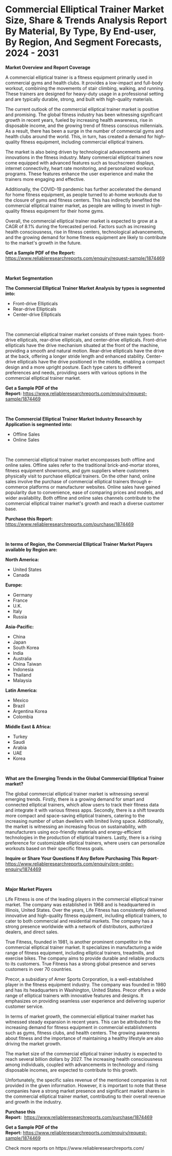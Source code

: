 <p><h1>Commercial Elliptical Trainer Market Size, Share & Trends Analysis Report By Material, By Type, By End-user, By Region, And Segment Forecasts, 2024 - 2031</h1></p><p><strong>Market Overview and Report Coverage</strong></p>
<p><p>A commercial elliptical trainer is a fitness equipment primarily used in commercial gyms and health clubs. It provides a low-impact and full-body workout, combining the movements of stair climbing, walking, and running. These trainers are designed for heavy-duty usage in a professional setting and are typically durable, strong, and built with high-quality materials.</p><p>The current outlook of the commercial elliptical trainer market is positive and promising. The global fitness industry has been witnessing significant growth in recent years, fueled by increasing health awareness, rise in disposable income, and the growing trend of fitness conscious millennials. As a result, there has been a surge in the number of commercial gyms and health clubs around the world. This, in turn, has created a demand for high-quality fitness equipment, including commercial elliptical trainers.</p><p>The market is also being driven by technological advancements and innovations in the fitness industry. Many commercial elliptical trainers now come equipped with advanced features such as touchscreen displays, internet connectivity, heart rate monitoring, and personalized workout programs. These features enhance the user experience and make the trainers more engaging and effective.</p><p>Additionally, the COVID-19 pandemic has further accelerated the demand for home fitness equipment, as people turned to at-home workouts due to the closure of gyms and fitness centers. This has indirectly benefited the commercial elliptical trainer market, as people are willing to invest in high-quality fitness equipment for their home gyms.</p><p>Overall, the commercial elliptical trainer market is expected to grow at a CAGR of 8.1% during the forecasted period. Factors such as increasing health consciousness, rise in fitness centers, technological advancements, and the growing demand for home fitness equipment are likely to contribute to the market's growth in the future.</p></p>
<p><strong>Get a Sample PDF of the Report:</strong> <a href="https://www.reliableresearchreports.com/enquiry/request-sample/1874469">https://www.reliableresearchreports.com/enquiry/request-sample/1874469</a></p>
<p>&nbsp;</p>
<p><strong>Market Segmentation</strong></p>
<p><strong>The Commercial Elliptical Trainer Market Analysis by types is segmented into:</strong></p>
<p><ul><li>Front-drive Ellipticals</li><li>Rear-drive Ellipticals</li><li>Center-drive Ellipticals</li></ul></p>
<p>&nbsp;</p>
<p><p>The commercial elliptical trainer market consists of three main types: front-drive ellipticals, rear-drive ellipticals, and center-drive ellipticals. Front-drive ellipticals have the drive mechanism situated at the front of the machine, providing a smooth and natural motion. Rear-drive ellipticals have the drive at the back, offering a longer stride length and enhanced stability. Center-drive ellipticals have the drive positioned in the middle, enabling a compact design and a more upright posture. Each type caters to different preferences and needs, providing users with various options in the commercial elliptical trainer market.</p></p>
<p><strong>Get a Sample PDF of the Report:</strong>&nbsp;<a href="https://www.reliableresearchreports.com/enquiry/request-sample/1874469">https://www.reliableresearchreports.com/enquiry/request-sample/1874469</a></p>
<p>&nbsp;</p>
<p><strong>The Commercial Elliptical Trainer Market Industry Research by Application is segmented into:</strong></p>
<p><ul><li>Offline Sales</li><li>Online Sales</li></ul></p>
<p>&nbsp;</p>
<p><p>The commercial elliptical trainer market encompasses both offline and online sales. Offline sales refer to the traditional brick-and-mortar stores, fitness equipment showrooms, and gym suppliers where customers physically visit to purchase elliptical trainers. On the other hand, online sales involve the purchase of commercial elliptical trainers through e-commerce platforms or manufacturer websites. Online sales have gained popularity due to convenience, ease of comparing prices and models, and wider availability. Both offline and online sales channels contribute to the commercial elliptical trainer market's growth and reach a diverse customer base.</p></p>
<p><strong>Purchase this Report:</strong>&nbsp; <a href="https://www.reliableresearchreports.com/purchase/1874469">https://www.reliableresearchreports.com/purchase/1874469</a></p>
<p>&nbsp;</p>
<p><strong>In terms of Region, the Commercial Elliptical Trainer Market Players available by Region are:</strong></p>
<p>
    <p> <strong> North America: </strong>
        <ul>
            <li>United States</li>
            <li>Canada</li>
        </ul>
        </p> 
    <p> <strong> Europe: </strong>
        <ul>
            <li>Germany</li>
            <li>France</li>
            <li>U.K.</li>
            <li>Italy</li>
            <li>Russia</li>
        </ul>
        </p> 
    <p> <strong> Asia-Pacific: </strong>
        <ul>
            <li>China</li>
            <li>Japan</li>
            <li>South Korea</li>
            <li>India</li>
            <li>Australia</li>
            <li>China Taiwan</li>
            <li>Indonesia</li>
            <li>Thailand</li>
            <li>Malaysia</li>
        </ul>
        </p> 
    <p> <strong> Latin America: </strong>
        <ul>
            <li>Mexico</li>
            <li>Brazil</li>
            <li>Argentina Korea</li>
            <li>Colombia</li>
        </ul>
        </p> 
    <p> <strong> Middle East & Africa: </strong>
        <ul>
            <li>Turkey</li>
            <li>Saudi</li>
            <li>Arabia</li>
            <li>UAE</li>
            <li>Korea</li>
        </ul>
    </p>
    </p>
<p>&nbsp;</p>
<p><strong>What are the Emerging Trends in the Global Commercial Elliptical Trainer market?</strong></p>
<p><p>The global commercial elliptical trainer market is witnessing several emerging trends. Firstly, there is a growing demand for smart and connected elliptical trainers, which allow users to track their fitness data and integrate it with various fitness apps. Secondly, there is a shift towards more compact and space-saving elliptical trainers, catering to the increasing number of urban dwellers with limited living space. Additionally, the market is witnessing an increasing focus on sustainability, with manufacturers using eco-friendly materials and energy-efficient technologies in the production of elliptical trainers. Lastly, there is a rising preference for customizable elliptical trainers, where users can personalize workouts based on their specific fitness goals.</p></p>
<p><strong>Inquire or Share Your Questions If Any Before Purchasing This Report</strong>- <a href="https://www.reliableresearchreports.com/enquiry/pre-order-enquiry/1874469">https://www.reliableresearchreports.com/enquiry/pre-order-enquiry/1874469</a></p>
<p>&nbsp;</p>
<p><strong>Major Market Players</strong></p>
<p><p>Life Fitness is one of the leading players in the commercial elliptical trainer market. The company was established in 1968 and is headquartered in Illinois, United States. Over the years, Life Fitness has consistently delivered innovative and high-quality fitness equipment, including elliptical trainers, to cater to both commercial and residential markets. The company has a strong presence worldwide with a network of distributors, authorized dealers, and direct sales.</p><p>True Fitness, founded in 1981, is another prominent competitor in the commercial elliptical trainer market. It specializes in manufacturing a wide range of fitness equipment, including elliptical trainers, treadmills, and exercise bikes. The company aims to provide durable and reliable products to its customers. True Fitness has a strong global presence and serves customers in over 70 countries.</p><p>Precor, a subsidiary of Amer Sports Corporation, is a well-established player in the fitness equipment industry. The company was founded in 1980 and has its headquarters in Washington, United States. Precor offers a wide range of elliptical trainers with innovative features and designs. It emphasizes on providing seamless user experience and delivering superior customer service.</p><p>In terms of market growth, the commercial elliptical trainer market has witnessed steady expansion in recent years. This can be attributed to the increasing demand for fitness equipment in commercial establishments such as gyms, fitness clubs, and health centers. The growing awareness about fitness and the importance of maintaining a healthy lifestyle are also driving the market growth.</p><p>The market size of the commercial elliptical trainer industry is expected to reach several billion dollars by 2027. The increasing health consciousness among individuals, coupled with advancements in technology and rising disposable incomes, are expected to contribute to this growth.</p><p>Unfortunately, the specific sales revenue of the mentioned companies is not provided in the given information. However, it is important to note that these companies have a strong market presence and significant market shares in the commercial elliptical trainer market, contributing to their overall revenue and growth in the industry.</p></p>
<p><strong>Purchase this Report:</strong>&nbsp;&nbsp;<a href="https://www.reliableresearchreports.com/purchase/1874469">https://www.reliableresearchreports.com/purchase/1874469</a></p>
<p></p>
<p><strong>Get a Sample PDF of the Report:</strong>&nbsp;<a href="https://www.reliableresearchreports.com/enquiry/request-sample/1874469">https://www.reliableresearchreports.com/enquiry/request-sample/1874469</a></p>
<p>Check more reports on https://www.reliableresearchreports.com/</p>